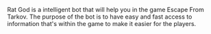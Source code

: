 Rat God is a intelligent bot that will help you in the game Escape From Tarkov. The purpose of the bot is to have easy and fast access to information that's within the game to make it easier for the players.
